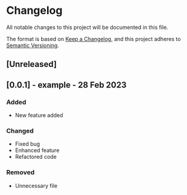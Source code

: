 # Changelog

All notable changes to this project will be documented in this file.

The format is based on [Keep a Changelog](https://keepachangelog.com/en/1.0.0/), and this project adheres
to [Semantic Versioning](https://semver.org/spec/v2.0.0.html).

## [Unreleased]

<!-- Safe to delete, just as example -->

## [0.0.1] - example - 28 Feb 2023

### Added

- New feature added

### Changed

- Fixed bug
- Enhanced feature
- Refactored code

### Removed

- Unnecessary file
